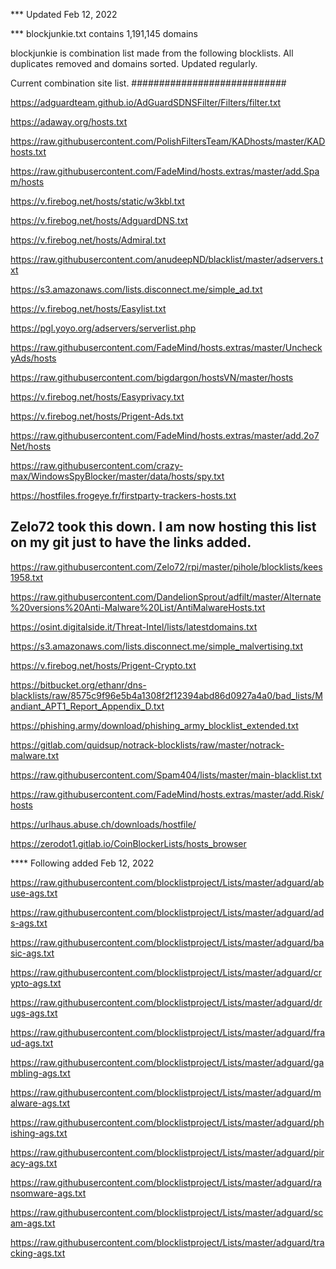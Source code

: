 *** Updated Feb 12, 2022

*** blockjunkie.txt contains 1,191,145 domains

blockjunkie is combination list made from the following blocklists. All duplicates removed and domains sorted. Updated regularly.


Current combination site list.
############################

https://adguardteam.github.io/AdGuardSDNSFilter/Filters/filter.txt

https://adaway.org/hosts.txt

https://raw.githubusercontent.com/PolishFiltersTeam/KADhosts/master/KADhosts.txt

https://raw.githubusercontent.com/FadeMind/hosts.extras/master/add.Spam/hosts

https://v.firebog.net/hosts/static/w3kbl.txt

https://v.firebog.net/hosts/AdguardDNS.txt

https://v.firebog.net/hosts/Admiral.txt

https://raw.githubusercontent.com/anudeepND/blacklist/master/adservers.txt

https://s3.amazonaws.com/lists.disconnect.me/simple_ad.txt

https://v.firebog.net/hosts/Easylist.txt

https://pgl.yoyo.org/adservers/serverlist.php

https://raw.githubusercontent.com/FadeMind/hosts.extras/master/UncheckyAds/hosts

https://raw.githubusercontent.com/bigdargon/hostsVN/master/hosts

https://v.firebog.net/hosts/Easyprivacy.txt

https://v.firebog.net/hosts/Prigent-Ads.txt

https://raw.githubusercontent.com/FadeMind/hosts.extras/master/add.2o7Net/hosts

https://raw.githubusercontent.com/crazy-max/WindowsSpyBlocker/master/data/hosts/spy.txt

https://hostfiles.frogeye.fr/firstparty-trackers-hosts.txt

## Zelo72 took this down. I am now hosting this list on my git just to have the links added.
https://raw.githubusercontent.com/Zelo72/rpi/master/pihole/blocklists/kees1958.txt

https://raw.githubusercontent.com/DandelionSprout/adfilt/master/Alternate%20versions%20Anti-Malware%20List/AntiMalwareHosts.txt

https://osint.digitalside.it/Threat-Intel/lists/latestdomains.txt

https://s3.amazonaws.com/lists.disconnect.me/simple_malvertising.txt

https://v.firebog.net/hosts/Prigent-Crypto.txt

https://bitbucket.org/ethanr/dns-blacklists/raw/8575c9f96e5b4a1308f2f12394abd86d0927a4a0/bad_lists/Mandiant_APT1_Report_Appendix_D.txt

https://phishing.army/download/phishing_army_blocklist_extended.txt

https://gitlab.com/quidsup/notrack-blocklists/raw/master/notrack-malware.txt

https://raw.githubusercontent.com/Spam404/lists/master/main-blacklist.txt

https://raw.githubusercontent.com/FadeMind/hosts.extras/master/add.Risk/hosts

https://urlhaus.abuse.ch/downloads/hostfile/

https://zerodot1.gitlab.io/CoinBlockerLists/hosts_browser

**** Following added Feb 12, 2022

https://raw.githubusercontent.com/blocklistproject/Lists/master/adguard/abuse-ags.txt

https://raw.githubusercontent.com/blocklistproject/Lists/master/adguard/ads-ags.txt

https://raw.githubusercontent.com/blocklistproject/Lists/master/adguard/basic-ags.txt

https://raw.githubusercontent.com/blocklistproject/Lists/master/adguard/crypto-ags.txt

https://raw.githubusercontent.com/blocklistproject/Lists/master/adguard/drugs-ags.txt

https://raw.githubusercontent.com/blocklistproject/Lists/master/adguard/fraud-ags.txt

https://raw.githubusercontent.com/blocklistproject/Lists/master/adguard/gambling-ags.txt

https://raw.githubusercontent.com/blocklistproject/Lists/master/adguard/malware-ags.txt

https://raw.githubusercontent.com/blocklistproject/Lists/master/adguard/phishing-ags.txt

https://raw.githubusercontent.com/blocklistproject/Lists/master/adguard/piracy-ags.txt

https://raw.githubusercontent.com/blocklistproject/Lists/master/adguard/ransomware-ags.txt

https://raw.githubusercontent.com/blocklistproject/Lists/master/adguard/scam-ags.txt

https://raw.githubusercontent.com/blocklistproject/Lists/master/adguard/tracking-ags.txt
